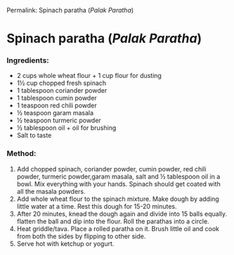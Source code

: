 Permalink: Spinach paratha (_Palak Paratha_)

# Spinach paratha (_Palak Paratha_)

### Ingredients:
* 2 cups whole wheat flour + 1 cup flour for dusting
* 1½ cup chopped fresh spinach
* 1 tablespoon coriander powder
* 1 tablespoon cumin powder
* 1 teaspoon red chili powder
* ½ teaspoon garam masala
* ½ teaspoon turmeric powder
* ½ tablespoon oil + oil for brushing
* Salt to taste

### Method:
1. Add chopped spinach, coriander powder, cumin powder, red chili powder, turmeric powder,garam masala, salt and ½ tablespoon oil in a bowl. Mix everything with your hands. Spinach should get coated with all the masala powders. 
2. Add whole wheat flour to the spinach mixture. Make dough by adding little water at a time. Rest this dough for 15-20 minutes. 
3. After 20 minutes, knead the dough again and divide into 15 balls equally. flatten the ball and dip into the flour. Roll the parathas into a circle.
4. Heat griddle/tava. Place a rolled paratha on it. Brush little oil and cook from both the sides by flipping to other side. 
5. Serve hot with ketchup or yogurt. 